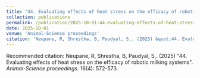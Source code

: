 ```yaml
---
title: "44. Evaluating effects of heat stress on the efficacy of robotic milking systems"
collection: publications
permalink: /publication/2025-10-01-44-evaluating-effects-of-heat-stress-on-the-efficacy-of-robotic-milking-systems
date: 2025-10-01
venue: 'Animal-Science proceedings'
citation: 'Neupane, R, Shrestha, B, Paudyal, S,. (2025) &quot;44. Evaluating effects of heat stress on the efficacy of robotic milking systems&quot;. <i>Animal-Science proceedings</i>. 16(4): 572-573.'
---
```

Recommended citation: Neupane, R, Shrestha, B, Paudyal, S,. (2025) "44. Evaluating effects of heat stress on the efficacy of robotic milking systems". <i>Animal-Science proceedings</i>. 16(4): 572-573.